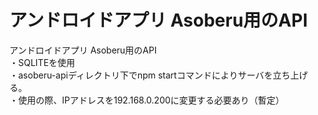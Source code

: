 # アンドロイドアプリ Asoberu用のAPI
アンドロイドアプリ Asoberu用のAPI <br>
・SQLITEを使用<br>
・asoberu-apiディレクトリ下でnpm startコマンドによりサーバを立ち上げる。<br>
・使用の際、IPアドレスを192.168.0.200に変更する必要あり（暫定）
